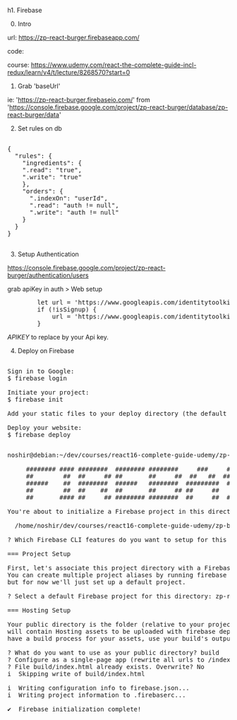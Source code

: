 h1. Firebase

0. Intro

url: https://zp-react-burger.firebaseapp.com/

code:

course: https://www.udemy.com/react-the-complete-guide-incl-redux/learn/v4/t/lecture/8268570?start=0



1. Grab 'baseUrl' 

ie: 'https://zp-react-burger.firebaseio.com/' from 'https://console.firebase.google.com/project/zp-react-burger/database/zp-react-burger/data'

2. Set rules on db

<pre>

{
  "rules": {
    "ingredients": {
    ".read": "true",
    ".write": "true"
  	},
    "orders": {
      ".indexOn": "userId",
      ".read": "auth != null",
      ".write": "auth != null"
    }
  }
}

</pre>

3. Setup Authentication

https://console.firebase.google.com/project/zp-react-burger/authentication/users

grab apiKey in auth > Web setup

<pre>
        let url = 'https://www.googleapis.com/identitytoolkit/v3/relyingparty/signupNewUser?key=APIKEY';
        if (!isSignup) {
            url = 'https://www.googleapis.com/identitytoolkit/v3/relyingparty/verifyPassword?key=APIKEY';
        }
</pre>

*APIKEY* to replace by your Api key.

4. Deploy on Firebase

<pre>

Sign in to Google:
$ firebase login

Initiate your project:
$ firebase init

Add your static files to your deploy directory (the default is public)

Deploy your website:
$ firebase deploy

</pre>


<pre>
noshir@debian:~/dev/courses/react16-complete-guide-udemy/zp-burger$ firebase init

     ######## #### ########  ######## ########     ###     ######  ########
     ##        ##  ##     ## ##       ##     ##  ##   ##  ##       ##
     ######    ##  ########  ######   ########  #########  ######  ######
     ##        ##  ##    ##  ##       ##     ## ##     ##       ## ##
     ##       #### ##     ## ######## ########  ##     ##  ######  ########

You're about to initialize a Firebase project in this directory:

  /home/noshir/dev/courses/react16-complete-guide-udemy/zp-burger

? Which Firebase CLI features do you want to setup for this folder? Press Space to select features, then Enter to confirm your choices. Hosting: Configure and deploy Firebase Hosting sites

=== Project Setup

First, let's associate this project directory with a Firebase project.
You can create multiple project aliases by running firebase use --add, 
but for now we'll just set up a default project.

? Select a default Firebase project for this directory: zp-react-burger (zp-react-burger)

=== Hosting Setup

Your public directory is the folder (relative to your project directory) that
will contain Hosting assets to be uploaded with firebase deploy. If you
have a build process for your assets, use your build's output directory.

? What do you want to use as your public directory? build
? Configure as a single-page app (rewrite all urls to /index.html)? Yes
? File build/index.html already exists. Overwrite? No
i  Skipping write of build/index.html

i  Writing configuration info to firebase.json...
i  Writing project information to .firebaserc...

✔  Firebase initialization complete!
</pre>